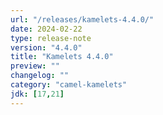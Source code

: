 ```yaml
---
url: "/releases/kamelets-4.4.0/"
date: 2024-02-22
type: release-note
version: "4.4.0"
title: "Kamelets 4.4.0"
preview: ""
changelog: ""
category: "camel-kamelets"
jdk: [17,21]
---
```


